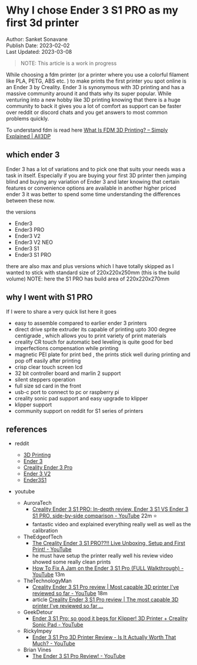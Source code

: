 # Why I chose Ender 3 S1 PRO as my first 3d printer
Author: Sanket Sonavane   
Publish Date: 2023-02-02   
Last Updated: 2023-03-08

> NOTE: This article is a work in progress 

While choosing a fdm printer (or a printer where you use a colorful filament like PLA, PETG, ABS etc. ) to make prints the first printer you spot online is an Ender 3 by Creality. Ender 3 is synonymous with 3D printing and has a massive community around it and thats why its super popular. While venturing into a new hobby like 3D printing knowing that there is a huge community to back it gives you a lot of comfort as support can be faster over reddit or discord chats and you get answers to most common problems quickly. 

To understand fdm is read here 
[What Is FDM 3D Printing? – Simply Explained | All3DP](https://all3dp.com/2/fused-deposition-modeling-fdm-3d-printing-simply-explained/)

## which ender 3 
Ender 3 has a lot of variations and to pick one that suits your needs was a task in itself. Especially if you are buying your first 3D printer then jumping blind and buying any variation of Ender 3 and later knowing that certain features or convenience options are available in another higher priced ender 3 it was better to spend some time understanding the differences between these now. 

the versions 
- Ender3
- Ender3 PRO
- Ender3 V2
- Ender3 V2 NEO
- Ender3 S1
- Ender3 S1 PRO

there are also max and plus versions which I have totally skipped as I wanted to stick with standard size of 220x220x250mm (this is the build volume)
NOTE: here the S1 PRO has build area of 220x220x270mm 

## why I went with S1 PRO
If I were to share a very quick list here it goes

- easy to assemble compared to earlier ender 3 printers
- direct drive sprite extruder its capable of printing upto 300 degree centigrade , which allows you to print variety of print materials
- creality CR touch for automatic bed leveling is quite good for bed imperfections compensation while printing
- magnetic PEI plate for print bed , the prints stick well during printing and pop off easily after printing 
- crisp clear touch screen lcd 
- 32 bit controller board and marlin 2 support
- silent steppers operation
- full size sd card in the front
- usb-c port to connect to pc or raspberry pi
- creality sonic pad support and easy upgrade to klipper 
- klipper support
- community support on reddit for S1 series of printers

## references
- reddit
  - [3D Printing](https://www.reddit.com/r/3Dprinting/)
  - [Ender 3](https://www.reddit.com/r/ender3/)
  - [Creality Ender 3 Pro](https://www.reddit.com/r/Ender3Pro/)
  - [Ender 3 V2](https://www.reddit.com/r/ender3v2/)
  - [Ender3S1](https://www.reddit.com/r/Ender3S1/)

- youtube 
    - AuroraTech
        - [Creality Ender 3 S1 PRO: In-depth review, Ender 3 S1 VS Ender 3 S1 PRO, side-by-side comparison - YouTube](https://www.youtube.com/watch?v=x7nIJoKfc78&ab_channel=AuroraTech) 22m ⭐
        - fantastic video and explained everything really well as well as the calibration
    - TheEdgeofTech
        - [The Creality Ender 3 S1 PRO??!! Live Unboxing, Setup and First Print! - YouTube](https://www.youtube.com/watch?v=KtYUTcrDm2U&ab_channel=TheEdgeofTech) 
        - he must have setup the printer really well his review video showed some really clean prints
        - [How To Fix A Jam on the Ender 3 S1 Pro (FULL Walkthrough) - YouTube](https://www.youtube.com/watch?v=0goTwwAVb58&ab_channel=TheEdgeofTech) 13m 
    - TheTechnologyMan
        - [Creality Ender 3 S1 Pro review | Most capable 3D printer I've reviewed so far - YouTube](https://www.youtube.com/watch?v=EO2nMoq4J2Y&ab_channel=TheTechnologyMan)  18m 
        - article [Creality Ender 3 S1 Pro review | The most capable 3D printer I’ve reviewed so far …](https://thetechnologyman.com/creality-ender-3-s1-pro-review-the-most-capable-3d-printer-ive-reviewed-so-far/)   
    - GeekDetour 
        - [Ender 3 S1 Pro: so good it begs for Klipper! 3D Printer + Creality Sonic Pad - YouTube](https://www.youtube.com/watch?v=bQ6E27bCyBw&t=409s&ab_channel=GeekDetour)
    - RickyImpey  
        - [Ender 3 S1 Pro 3D Printer Review - Is It Actually Worth That Much? - YouTube](https://www.youtube.com/watch?v=zEVVV3jDUX8&ab_channel=RickyImpey)
    - Brian Vines
        - [The Ender 3 S1 Pro Review! - YouTube](https://www.youtube.com/watch?v=YKbfb7fpyt4&t=37s&ab_channel=BV3D%3ABryanVines) 

